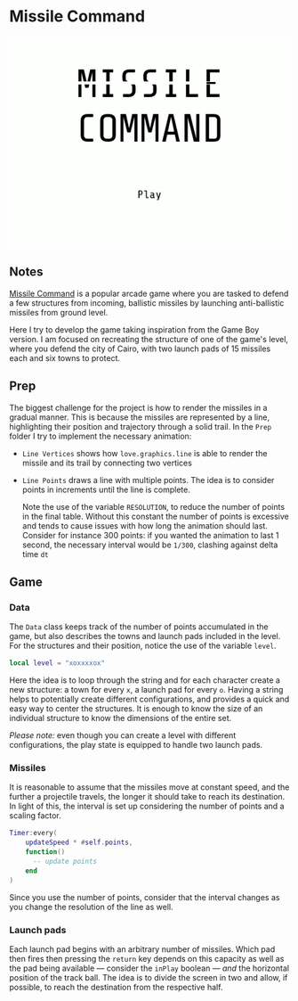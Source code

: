 # Missile Command

![A few frames from the demo "Missile Command"](https://github.com/borntofrappe/game-development/blob/master/Practice/Missile%20Command/missile-command.gif)

## Notes

[Missile Command](https://en.wikipedia.org/wiki/Missile_Command) is a popular arcade game where you are tasked to defend a few structures from incoming, ballistic missiles by launching anti-ballistic missiles from ground level.

Here I try to develop the game taking inspiration from the Game Boy version. I am focused on recreating the structure of one of the game's level, where you defend the city of Cairo, with two launch pads of 15 missiles each and six towns to protect.

## Prep

The biggest challenge for the project is how to render the missiles in a gradual manner. This is because the missiles are represented by a line, highlighting their position and trajectory through a solid trail. In the `Prep` folder I try to implement the necessary animation:

- `Line Vertices` shows how `love.graphics.line` is able to render the missile and its trail by connecting two vertices

- `Line Points` draws a line with multiple points. The idea is to consider points in increments until the line is complete.

  Note the use of the variable `RESOLUTION`, to reduce the number of points in the final table. Without this constant the number of points is excessive and tends to cause issues with how long the animation should last. Consider for instance 300 points: if you wanted the animation to last 1 second, the necessary interval would be `1/300`, clashing against delta time `dt`

## Game

### Data

The `Data` class keeps track of the number of points accumulated in the game, but also describes the towns and launch pads included in the level. For the structures and their position, notice the use of the variable `level`.

```lua
local level = "xoxxxxox"
```

Here the idea is to loop through the string and for each character create a new structure: a town for every `x`, a launch pad for every `o`. Having a string helps to potentially create different configurations, and provides a quick and easy way to center the structures. It is enough to know the size of an individual structure to know the dimensions of the entire set.

_Please note:_ even though you can create a level with different configurations, the play state is equipped to handle two launch pads.

### Missiles

It is reasonable to assume that the missiles move at constant speed, and the further a projectile travels, the longer it should take to reach its destination. In light of this, the interval is set up considering the number of points and a scaling factor.

```lua
Timer:every(
    updateSpeed * #self.points,
    function()
      -- update points
    end
)
```

Since you use the number of points, consider that the interval changes as you change the resolution of the line as well.

### Launch pads

Each launch pad begins with an arbitrary number of missiles. Which pad then fires then pressing the `return` key depends on this capacity as well as the pad being available — consider the `inPlay` boolean — _and_ the horizontal position of the track ball. The idea is to divide the screen in two and allow, if possible, to reach the destination from the respective half.
